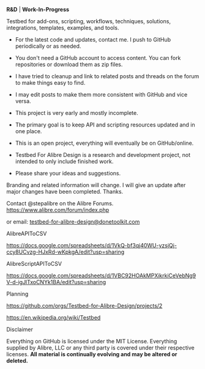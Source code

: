**R&D** | **Work-In-Progress**

Testbed for add-ons, scripting, workflows, techniques, solutions, integrations, templates, examples, and tools.

- For the latest code and updates, contact me. I push to GitHub periodically or as needed.

- You don't need a GitHub account to access content. You can fork repositories or download them as zip files.

- I have tried to cleanup and link to related posts and threads on the forum to make things easy to find.

- I may edit posts to make them more consistent with GitHub and vice versa.

- This project is very early and mostly incomplete.

- The primary goal is to keep API and scripting resources updated and in one place.

- This is an open project, everything will eventually be on GitHub/online.

- Testbed For Alibre Design is a research and development project, not intended to only include finished work.

- Please share your ideas and suggestions.

Branding and related information will change. I will give an update after major changes have been completed. Thanks.

Contact @stepalibre on the Alibre Forums. https://www.alibre.com/forum/index.php 

or email: testbed-for-alibre-design@donetoolkit.com

AlibreAPIToCSV

https://docs.google.com/spreadsheets/d/1VkQ-bf3qj40WU-yzsjQj-ccy8UCvzg-HJxRd-wKpkgA/edit?usp=sharing

AlibreScriptAPIToCSV

https://docs.google.com/spreadsheets/d/1VBC92HOAkMPXikrkiCeVebNg9V-d-igJlTxoCNYk1BA/edit?usp=sharing

Planning

https://github.com/orgs/Testbed-for-Alibre-Design/projects/2




https://en.wikipedia.org/wiki/Testbed













Disclaimer

Everything on GitHub is licensed under the MIT License. Everything supplied by Alibre, LLC or any third party is covered under their respective licenses.
**All material is continually evolving and may be altered or deleted.**
